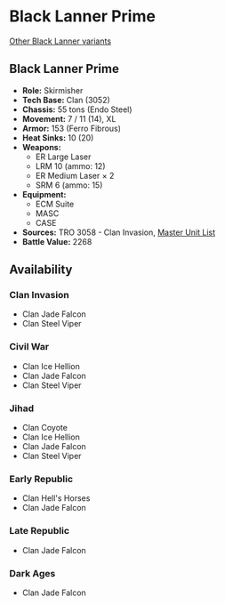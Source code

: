 # Black Lanner Prime

[Other Black Lanner variants](../black_lanner.md)

## Black Lanner Prime
- **Role:** Skirmisher
- **Tech Base:** Clan (3052)
- **Chassis:** 55 tons (Endo Steel)
- **Movement:** 7 / 11 (14), XL
- **Armor:** 153 (Ferro Fibrous)
- **Heat Sinks:** 10 (20)
- **Weapons:**
  - ER Large Laser
  - LRM 10 (ammo: 12)
  - ER Medium Laser × 2
  - SRM 6 (ammo: 15)
- **Equipment:**
  - ECM Suite
  - MASC
  - CASE
- **Sources:** TRO 3058 - Clan Invasion, [Master Unit List](http://masterunitlist.info/Unit/Details/369/black-lanner-prime)
- **Battle Value:** 2268

## Availability

### Clan Invasion
- Clan Jade Falcon
- Clan Steel Viper

### Civil War
- Clan Ice Hellion
- Clan Jade Falcon
- Clan Steel Viper

### Jihad
- Clan Coyote
- Clan Ice Hellion
- Clan Jade Falcon
- Clan Steel Viper

### Early Republic
- Clan Hell's Horses
- Clan Jade Falcon

### Late Republic
- Clan Jade Falcon

### Dark Ages
- Clan Jade Falcon

